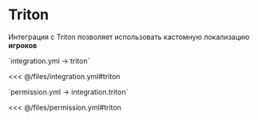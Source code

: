 # Triton

Интеграция с Triton позволяет использовать кастомную локализацию **игроков**

[//]: # (integration.yml)
<!--@include: @/parts/words.md#setting-->
<!--@include: @/parts/words.md#path--> `integration.yml → triton`

<!--@include: @/parts/words.md#default-->
<<< @/files/integration.yml#triton

<!--@include: @/parts/enable.md-->

[//]: # (permission.yml)
<!--@include: @/parts/words.md#permission-->
<!--@include: @/parts/words.md#path--> `permission.yml → integration.triton`

<!--@include: @/parts/words.md#default-->
<<< @/files/permission.yml#triton

<!--@include: @/parts/permission/permissionTier3.md-->